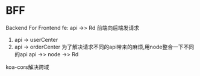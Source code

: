 # BFF
Backend For Frontend
fe: api ->> Rd 前端向后端发请求
1. api -> userCenter
2. api -> orderCenter
为了解决请求不同的api带来的麻烦,用node整合一下不同的api
api ->> node ->> Rd

koa-cors解决跨域